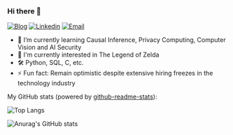 ### Hi there 👋

[![Blog](https://img.shields.io/badge/Blog-F0773A?style=flat-square&logo=firefox-browser&logoColor=white)](https://seventianyu.github.io)
[![Linkedin](https://img.shields.io/badge/-LinkedIn-1568BF?style=flat-square&logo=Linkedin&logoColor=white)](https://www.linkedin.com/in/yu-tian-425a15197)
[![Email](https://img.shields.io/badge/-Email-E8453C?style=flat-square&logo=tencentqq&logoColor=white)](mailto:tianyu_seven@qq.com)

- 🌱 I’m currently learning Causal Inference, Privacy Computing, Computer Vision and AI Security
- 👾 I'm currently interested in The Legend of Zelda
- 🛠️ Python, SQL, C, etc.
- ⚡ Fun fact: Remain optimistic despite extensive hiring freezes in the technology industry

My GitHub stats (powered by [github-readme-stats](https://github.com/anuraghazra/github-readme-stats)):

![Top Langs](https://github-readme-stats.vercel.app/api/top-langs/?username=SevenTianyu&layout=compact&theme=onedark)

![Anurag's GitHub stats](https://github-readme-stats.vercel.app/api?username=SevenTianyu&show_icons=true&theme=onedark)
